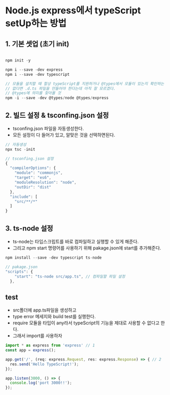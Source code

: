# Node.js express에서 typeScript setUp하는 방법

## 1. 기본 셋업 (초기 init)

```javascript

npm init -y

npm i --save -dev express
npm i --save -dev typescript

// 모듈을 설치할 때 할상 typeScript를 지원하거나 @types에서 모듈이 있는지 확인하는 것이 좋다.
// 없다면 .d.ts 파일을 만들어야 한다는데 아직 잘 모르겠다.
// @types에 의미를 찾아볼 것
npm -i --save -dev @types/node @types/express

```

## 2. 빌드 설정 & tsconfing.json 설정
* tsconfing.json 파일을 자동생성한다.
* 모든 설정이 다 들어가 있고, 알맞은 것을 선택하면된다.

```javascript
// 자동생성
npx tsc -init

// tsconfing.json 설정
{
  "compilerOptions": {
    "module": "commonjs",
    "target": "es6",
    "moduleResolution": "node",
    "outDir": "dist"
  },
  "include": [
    "src/**/*"
  ]
}

```

## 3. ts-node 설정
* ts-node는 타입스크립트를 바로 컴파일하고 실행할 수 있게 해준다.
* 그리고 npm start 명령어를 사용하기 위해 pakage.json에 start를 추가해준다.

```javascript
npm install --save -dev typescript ts-node 

// pakage.json
"scripts": {
    "start": "ts-node src/app.ts", // 컴파일할 파일 설정
  },
```

## test
* src폴더에 app.ts파일을 생성하고 
* type error 메세지와 build test를 실행한다.
* require 모듈을 타입이 any라서 typeScript의 기능을 제대로 사용할 수 없다고 한다.
* 그래서 import를 사용하자

```javascript
import * as express from 'express' // 1
const app = express();

app.get('/', (req: express.Request, res: express.Response) => { // 2  
  res.send('Hello TypeScript!');
});

app.listen(3000, () => {
  console.log('port 3000!!');
});

```